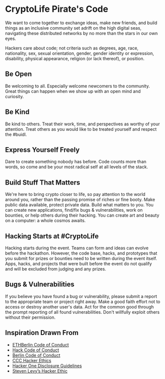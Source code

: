 # CryptoLife Pirate's Code
We want to come together to exchange ideas, make new friends, and build things as an inclusive community set adrift on the high digital seas, navigating these distributed networks by no more than the stars in our own eyes. 

Hackers care about code; not criteria such as degrees, age, race, nationality, sex, sexual orientation, gender, gender identity or expression, disability, physical appearance, religion (or lack thereof), or position.

## Be Open
Be welcoming to all. Especially welcome newcomers to the community. Great things can happen when we show up with an open mind and curiosity.

## Be Kind
Be kind to others. Treat their work, time, and perspectives as worthy of your attention. Treat others as you would like to be treated yourself and respect the #buidl.

## Express Yourself Freely
Dare to create something nobody has before. Code counts more than words, so come and be your most radical self at all levels of the stack.

## Build Stuff That Matters
We're here to bring crypto closer to life, so pay attention to the world around you, rather than the passing promise of riches or fine booty. Make public data available, protect private data. Build what matters to you. You can create new applications, find/fix bugs & vulnerabilities, work on bounties, or help others during their hacking. You can create art and beauty on a computer: a whole cosmos awaits.

## Hacking Starts at #CryptoLife
Hacking starts during the event. Teams can form and ideas can evolve before the hackathon. However, the code base, hacks, and prototypes that you submit for prizes or bounties need to be written during the event itself. Apps, hacks, and projects that were built before the event do not qualify and will be excluded from judging and any prizes.

## Bugs & Vulnerabilities
If you believe you have found a bug or vulnerability, please submit a report to the appropriate team or project right away. Make a good faith effort not to access or destroy another user's data. Act for the common good through the prompt reporting of all found vulnerabilities. Don't willfully exploit others without their permission.

## Inspiration Drawn From
- [ETHBerlin Code of Conduct](https://github.com/ethberlin-hackathon/ETHBerlin-KnowledgeBase/edit/master/code-of-conduct.md)
- [Hack Code of Conduct](https://hackcodeofconduct.org/)
- [Berlin Code of Conduct](http://berlincodeofconduct.org/)
- [CCC Hacker Ethics](https://www.ccc.de/en/hackerethics)
- [Hacker One Disclosure Guidelines](https://www.hackerone.com/disclosure-guidelines)
- [Steven Levy’s Hacker Ethic](https://en.wikipedia.org/wiki/Hacker_ethic)
